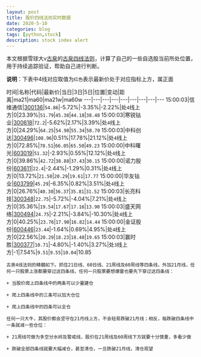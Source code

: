 ```yaml
---
layout: post
title: 股价四线法则实时数据
date: 2020-5-10
categories: blog
tags: [python,stock]
description: stock index alert
---
```



本文根据雪球大v[古泉](https://xueqiu.com/u/7148646888)的[古泉四线法则](https://xueqiu.com/7148646888/130498192)，计算了自己的一些自选股当前所处位置，用于持续追踪验证，帮助自己进行判断。

**说明**：下表中4线对应取值为`红色`表示最新价处于对应指标上方，属正面

时间|名称|代码|最新价|当日|3日|5日|位置|变动|距离|ma21|ma60|ma21w|ma60w
---|---|---|---|---|---|---|---|---
15:00:03|信维通信|[300136](https://xueqiu.com/S/SZ300136)|`54.86`|-5.72%|-3.35%|-2.22%|处`4`线上方|0|23.39%|`51.79`|`45.38`|`44.18`|`38.48`
15:00:03|寒锐钴业|[300618](https://xueqiu.com/S/SZ300618)|`72.2`|-5.62%|2.17%|3.39%|处`4`线上方|0|24.29%|`64.25`|`54.98`|`55.34`|`58.70`
15:00:03|中科创达|[300496](https://xueqiu.com/S/SZ300496)|`108.96`|0.51%|17.78%|21.12%|处`4`线上方|0|72.85%|`78.51`|`66.05`|`65.50`|`49.23`
15:00:00|中科曙光|[603019](https://xueqiu.com/S/SH603019)|`51.32`|-2.93%|0.55%|12.12%|处`4`线上方|0|39.86%|`42.72`|`38.88`|`37.43`|`30.15`
15:00:00|诺力股份|[603611](https://xueqiu.com/S/SH603611)|`22.4`|-2.44%|-1.29%|0.31%|处`4`线上方|0|13.72%|`21.50`|`20.29`|`19.61`|`17.77`
15:00:00|华友钴业|[603799](https://xueqiu.com/S/SH603799)|`45.29`|-6.35%|0.82%|3.51%|处`4`线上方|0|26.76%|`40.30`|`36.37`|`35.81`|`31.52`
15:00:03|长亮科技|[300348](https://xueqiu.com/S/SZ300348)|`22.75`|-5.72%|-4.04%|7.21%|处`4`线上方|0|35.36%|`19.54`|`17.67`|`17.16`|`13.90`
15:00:03|盛天网络|[300494](https://xueqiu.com/S/SZ300494)|`24.75`|-2.21%|-3.84%|-10.30%|处`4`线上方|0|40.25%|`23.76`|`17.90`|`16.82`|`14.44`
15:00:00|金证股份|[600446](https://xueqiu.com/S/SH600446)|`23.44`|-1.64%|0.69%|4.95%|处`4`线上方|0|22.56%|`20.29`|`18.23`|`18.48`|`19.65`
15:00:03|赢时胜|[300377](https://xueqiu.com/S/SZ300377)|`10.71`|-4.80%|-1.40%|3.27%|处`3`线上方|-1|7.54%|`9.51`|`9.55`|`10.04`|10.85

```
古泉4线法则的精髓如下。抓住21日线、60日线、21周线及60周线等四条线，外加21月线，任何一只股票上涨都要穿过这四条线，任何一只股票要想爆雷也要先下穿过这四条线：

+ 当股价爬上四条线中的两条可以少量建仓

+ 爬上四条线中的三条可以加大仓位

+ 爬上四条线中的四条可以全仓

任何一只大牛，其股价都会坚守在21月线上方，不会轻易跌破21月线；相反，每跌破四条线中一条就减一些仓位：

+ 21周线可做为多空分水岭及警戒线，股价在21周线及60周线下方就要十分慎重，多看少做

+ 跌破全部四条线就要大幅减仓，甚至清仓，一旦跌破21月线，清仓观望
```